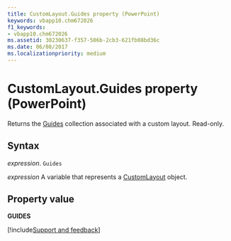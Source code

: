 ```yaml
---
title: CustomLayout.Guides property (PowerPoint)
keywords: vbapp10.chm672026
f1_keywords:
- vbapp10.chm672026
ms.assetid: 30230637-f357-506b-2cb3-621fb08bd36c
ms.date: 06/08/2017
ms.localizationpriority: medium
---
```



# CustomLayout.Guides property (PowerPoint)

Returns the [Guides](overview/PowerPoint.md) collection associated with a custom layout. Read-only.


## Syntax

_expression_. `Guides`

_expression_ A variable that represents a [CustomLayout](PowerPoint.CustomLayout.md) object.


## Property value

 **GUIDES**

[!include[Support and feedback](~/includes/feedback-boilerplate.md)]